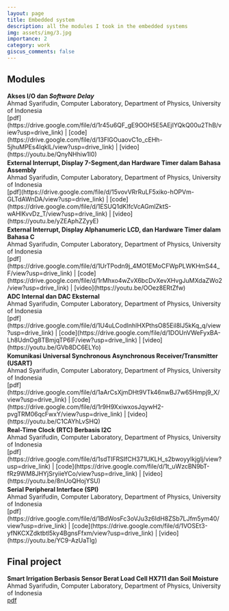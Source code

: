 ```yaml
---
layout: page
title: Embedded system
description: all the modules I took in the embedded systems
img: assets/img/3.jpg
importance: 2
category: work
giscus_comments: false
---
```


<h2 class="Title" >Modules</h2>
<!-- <br> -->
<b>Akses I/O dan <i>Software Delay</i></b><br>
Ahmad Syarifudin, Computer Laboratory, Department of Physics, University of Indonesia<br>
[pdf](https://drive.google.com/file/d/1r45u6QF_gE9OOH5E5AEjIYQkQ00u2ThB/view?usp=drive_link)&nbsp;|&nbsp;[code](https://drive.google.com/file/d/13FlGOuaovC1o_cEHh-5jhuMPEs4IqklL/view?usp=drive_link)&nbsp;|&nbsp;[video](https://youtu.be/QnyNHhiw1I0)
<p style="font-size: 3px !important"></p>
<b>External Interrupt, Display 7-Segment,dan Hardware Timer dalam Bahasa Assembly</b><br>Ahmad Syarifudin, Computer Laboratory, Department of Physics, University of Indonesia<br>
[pdf](https://drive.google.com/file/d/15vovVRrRuLF5xiko-hOPVm-GLTdAWnDA/view?usp=drive_link)&nbsp;|&nbsp;[code](https://drive.google.com/file/d/1ESUQ1dKIfcVcAGmlZktS-wAHlKvvDz_T/view?usp=drive_link)&nbsp;|&nbsp;[video](https://youtu.be/yZEAphZZyyE)
<p style="font-size: 3px !important"></p>
<b>External Interrupt, Display Alphanumeric LCD, dan Hardware Timer dalam Bahasa C</b><br>
Ahmad Syarifudin, Computer Laboratory, Department of Physics, University of Indonesia<br>
[pdf](https://drive.google.com/file/d/1UrTPodn9j_4MO1EMoCFWpPLWKHmS44_F/view?usp=drive_link)&nbsp;|&nbsp;[code](https://drive.google.com/file/d/1rMhxo4wZvX6bcDvXevXHvgJuMXdaZWo2/view?usp=drive_link)&nbsp;|&nbsp;[video](https://youtu.be/OOez8ERtZfw)
<p style="font-size: 3px !important"></p>
<b>ADC Internal dan DAC Eksternal</b><br>
Ahmad Syarifudin, Computer Laboratory, Department of Physics, University of Indonesia<br>
[pdf](https://drive.google.com/file/d/1U4uLCodInhlHXPthsO85Eil8lJ5kKq_q/view?usp=drive_link)&nbsp;|&nbsp;[code](https://drive.google.com/file/d/1DOUnVWeFyxBA-Lh8UdnOg8TBmjqTP6lF/view?usp=drive_link)&nbsp;|&nbsp;[video](https://youtu.be/GVb8DC6ELYo)
<p style="font-size: 3px !important"></p>
<b>Komunikasi Universal Synchronous Asynchronous 
Receiver/Transmitter (USART)</b><br>
Ahmad Syarifudin, Computer Laboratory, Department of Physics, University of Indonesia<br>
[pdf](https://drive.google.com/file/d/1aArCsXjmDHt9VTk46nwBJ7w65Hmpj9_X/view?usp=drive_link)&nbsp;|&nbsp;[code](https://drive.google.com/file/d/1r9H9XxiwxosJqywH2-pvgTRM06qcFwxY/view?usp=drive_link)&nbsp;|&nbsp;[video](https://youtu.be/C1CAYhLvSHQ)
<p style="font-size: 3px !important"></p>
<b>Real-Time Clock (RTC) Berbasis I2C</b><br>
Ahmad Syarifudin, Computer Laboratory, Department of Physics, University of Indonesia<br>
[pdf](https://drive.google.com/file/d/1sdTIFRSIfCH371UKLH_s2bwoyyIkjgIj/view?usp=drive_link)&nbsp;|&nbsp;[code](https://drive.google.com/file/d/1t_uWzcBN9bT-fRz9WM8JHYjSryiieYCo/view?usp=drive_link)&nbsp;|&nbsp;[video](https://youtu.be/8nUoQHojYSU)
<p style="font-size: 3px !important"></p>
<b>Serial Peripheral Interface (SPI)</b><br>
Ahmad Syarifudin, Computer Laboratory, Department of Physics, University of Indonesia<br>
[pdf](https://drive.google.com/file/d/1BdWosFc3oVJu3z6IdH8ZSb7LJfm5ym40/view?usp=drive_link)&nbsp;|&nbsp;[code](https://drive.google.com/file/d/1VOSEt3-yfNKCXZdktbtl5ky4BgnsFfxm/view?usp=drive_link)&nbsp;|&nbsp;[video](https://youtu.be/YC9-AzUaTlg)
<p style="font-size: 3px !important"></p>

## Final project
<b>Smart Irrigation Berbasis Sensor Berat Load Cell HX711
dan Soil Moisture</b><br>
Ahmad Syarifudin, Computer Laboratory, Department of Physics, University of Indonesia<br>
[pdf](https://drive.google.com/drive/u/3/folders/1M72sCtB-AtRxNxQgG-37faDpncxUPeCv)
<p style="font-size: 3px !important"></p>
